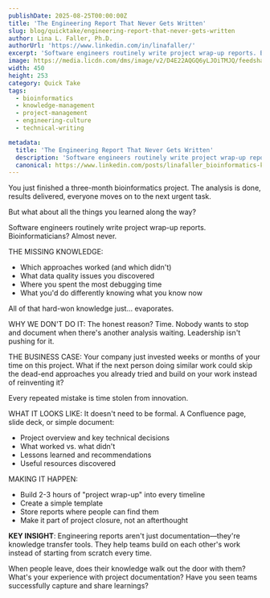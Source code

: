 ```yaml
---
publishDate: 2025-08-25T00:00:00Z
title: 'The Engineering Report That Never Gets Written'
slug: blog/quicktake/engineering-report-that-never-gets-written
author: Lina L. Faller, Ph.D.
authorUrl: 'https://www.linkedin.com/in/linafaller/'
excerpt: 'Software engineers routinely write project wrap-up reports. Bioinformaticians? Almost never.'
image: https://media.licdn.com/dms/image/v2/D4E22AQGQ6yLJOiTMJQ/feedshare-shrink_800/B4EZjhv0NuGoAg-/0/1756134065757?e=1758758400&v=beta&t=_DbZgoX-JHcwnBIL1aOzOVQAcJaAgOBJ2rlICbMrPTc
width: 450
height: 253
category: Quick Take
tags:
  - bioinformatics
  - knowledge-management
  - project-management
  - engineering-culture
  - technical-writing

metadata:
  title: 'The Engineering Report That Never Gets Written'
  description: 'Software engineers routinely write project wrap-up reports. Bioinformaticians? Almost never.'
  canonical: https://www.linkedin.com/posts/linafaller_bioinformatics-knowledgemanagement-projectmanagement-activity-7365760140282658816-cMh9?utm_source=share&utm_medium=member_desktop&rcm=ACoAAATZB5MBqJ_1K5vjD4H8pzXOCeXJAzwKjQs
---
```


You just finished a three-month bioinformatics project. The analysis is done, results delivered, everyone moves on to the next urgent task.

But what about all the things you learned along the way?

Software engineers routinely write project wrap-up reports. Bioinformaticians? Almost never.

THE MISSING KNOWLEDGE:

- Which approaches worked (and which didn't)
- What data quality issues you discovered
- Where you spent the most debugging time
- What you'd do differently knowing what you know now

All of that hard-won knowledge just... evaporates.

WHY WE DON'T DO IT: The honest reason? Time. Nobody wants to stop and document when there's another analysis waiting. Leadership isn't pushing for it.

THE BUSINESS CASE: Your company just invested weeks or months of your time on this project. What if the next person doing similar work could skip the dead-end approaches you already tried and build on your work instead of reinventing it?

Every repeated mistake is time stolen from innovation.

WHAT IT LOOKS LIKE: It doesn't need to be formal. A Confluence page, slide deck, or simple document:

- Project overview and key technical decisions
- What worked vs. what didn't
- Lessons learned and recommendations
- Useful resources discovered

MAKING IT HAPPEN:

- Build 2-3 hours of "project wrap-up" into every timeline
- Create a simple template
- Store reports where people can find them
- Make it part of project closure, not an afterthought

**KEY INSIGHT**: Engineering reports aren't just documentation—they're knowledge transfer tools. They help teams build on each other's work instead of starting from scratch every time.

When people leave, does their knowledge walk out the door with them?
What's your experience with project documentation? Have you seen teams successfully capture and share learnings?
